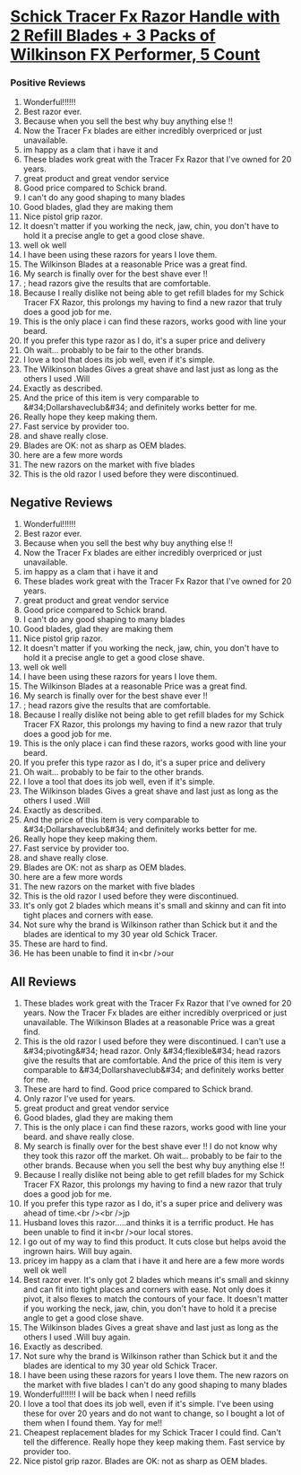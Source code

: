 # [Schick Tracer Fx Razor Handle with 2 Refill Blades + 3 Packs of Wilkinson FX Performer, 5 Count](https://products.checkmycream.com/products/Schick-Tracer-Fx-Razor-Handle-with-2-Refill-Blades-+-3-Packs-of-Wilkinson-FX-Performer-5-Count.html)

### Positive Reviews

<ol>
      <li>Wonderful!!!!!!</li>
      <li>Best razor ever.</li>
      <li>Because when you sell the best  why buy anything else !!</li>
      <li>Now the Tracer Fx blades are either incredibly overpriced or just unavailable.  </li>
      <li>im happy as a clam that i have it and</li>
      <li>These blades work great with the Tracer Fx Razor that I&#x27;ve owned for 20 years.  </li>
      <li>great product and great vendor service</li>
      <li>Good price compared to Schick brand.</li>
      <li>I can&#x27;t do any good shaping to many blades</li>
      <li>Good blades, glad they are making them</li>
      <li>Nice pistol grip razor.</li>
      <li>It doesn&#x27;t matter if you working the neck, jaw, chin, you don&#x27;t have to hold it a precise angle to get a good close shave.</li>
      <li>well ok  well</li>
      <li>I have been using these razors for years I love them.  </li>
      <li>The Wilkinson Blades at a reasonable Price was a great find.</li>
      <li>My search is finally over for the best shave ever !!</li>
      <li>; head razors give the results that are comfortable.</li>
      <li>Because I really dislike not being able to get refill blades for my Schick Tracer FX Razor, this prolongs my having to find a new razor that truly does a good job for me.</li>
      <li>This is the only place i can find these razors, works good with line your beard.</li>
      <li>If you prefer this type razor as I do, it&#x27;s a super price and delivery</li>
      <li>Oh wait... probably to be fair to the other brands.</li>
      <li>I love a tool that does its job well, even if it&#x27;s simple.</li>
      <li>The Wilkinson blades Gives a great shave and last just as long as the others I used .Will</li>
      <li>Exactly as described.</li>
      <li>And the price of this item is very comparable to &amp;#34;Dollarshaveclub&amp;#34; and definitely works better for me.</li>
      <li>Really hope they keep making them.</li>
      <li>Fast service by provider too.</li>
      <li>and shave really close.</li>
      <li>Blades are OK: not as sharp as OEM blades.</li>
      <li>here are a few more words</li>
      <li>The new razors on the market with five blades</li>
      <li>This is the old razor I used before they were discontinued.</li>
</ol>


<h2>Negative Reviews</h2>
<ol>
<li> Wonderful!!!!!!</li>
<li> Best razor ever.</li>
<li> Because when you sell the best  why buy anything else !!</li>
<li> Now the Tracer Fx blades are either incredibly overpriced or just unavailable.  </li>
<li> im happy as a clam that i have it and</li>
<li> These blades work great with the Tracer Fx Razor that I&#x27;ve owned for 20 years.  </li>
<li> great product and great vendor service</li>
<li> Good price compared to Schick brand.</li>
<li> I can&#x27;t do any good shaping to many blades</li>
<li> Good blades, glad they are making them</li>
<li> Nice pistol grip razor.</li>
<li> It doesn&#x27;t matter if you working the neck, jaw, chin, you don&#x27;t have to hold it a precise angle to get a good close shave.</li>
<li> well ok  well</li>
<li> I have been using these razors for years I love them.  </li>
<li> The Wilkinson Blades at a reasonable Price was a great find.</li>
<li> My search is finally over for the best shave ever !!</li>
<li> ; head razors give the results that are comfortable.</li>
<li> Because I really dislike not being able to get refill blades for my Schick Tracer FX Razor, this prolongs my having to find a new razor that truly does a good job for me.</li>
<li> This is the only place i can find these razors, works good with line your beard.</li>
<li> If you prefer this type razor as I do, it&#x27;s a super price and delivery</li>
<li> Oh wait... probably to be fair to the other brands.</li>
<li> I love a tool that does its job well, even if it&#x27;s simple.</li>
<li> The Wilkinson blades Gives a great shave and last just as long as the others I used .Will</li>
<li> Exactly as described.</li>
<li> And the price of this item is very comparable to &amp;#34;Dollarshaveclub&amp;#34; and definitely works better for me.</li>
<li> Really hope they keep making them.</li>
<li> Fast service by provider too.</li>
<li> and shave really close.</li>
<li> Blades are OK: not as sharp as OEM blades.</li>
<li> here are a few more words</li>
<li> The new razors on the market with five blades</li>
<li> This is the old razor I used before they were discontinued.</li>
<li> It&#x27;s only got 2 blades which means it&#x27;s small and skinny and can fit into tight places and corners with ease.</li>
<li> Not sure why the brand is Wilkinson rather than Schick but it and the blades are identical to my 30 year old Schick Tracer.</li>
<li> These are hard to find.  </li>
<li> He has been unable to find it in&lt;br /&gt;our</li>
</ol>

<h2>All Reviews</h2>

<ol>
    <li> These blades work great with the Tracer Fx Razor that I&#x27;ve owned for 20 years.  Now the Tracer Fx blades are either incredibly overpriced or just unavailable.  The Wilkinson Blades at a reasonable Price was a great find.</li>
    <li> This is the old razor I used before they were discontinued. I can&#x27;t use a &amp;#34;pivoting&amp;#34; head razor. Only &amp;#34;flexible&amp;#34; head razors give the results that are comfortable. And the price of this item is very comparable to &amp;#34;Dollarshaveclub&amp;#34; and definitely works better for me.</li>
    <li> These are hard to find.  Good price compared to Schick brand.</li>
    <li> Only razor I&#x27;ve used for years.</li>
    <li> great product and great vendor service</li>
    <li> Good blades, glad they are making them</li>
    <li> This is the only place i can find these razors, works good with line your beard. and shave really close.</li>
    <li> My search is finally over for the best shave ever !! I do not know why they took this razor off the market. Oh wait... probably to be fair to the other brands. Because when you sell the best  why buy anything else !!</li>
    <li> Because I really dislike not being able to get refill blades for my Schick Tracer FX Razor, this prolongs my having to find a new razor that truly does a good job for me.</li>
    <li> If you prefer this type razor as I do, it&#x27;s a super price and delivery was ahead of time.&lt;br /&gt;&lt;br /&gt;jp</li>
    <li> Husband loves this razor.....and thinks it is a terrific product. He has been unable to find it in&lt;br /&gt;our local stores.</li>
    <li> I go out of my way to find this product.  It cuts close but helps avoid the ingrown hairs. Will buy again.</li>
    <li> pricey  im happy as a clam that i have it and here are a few more words well ok  well</li>
    <li> Best razor ever. It&#x27;s only got 2 blades which means it&#x27;s small and skinny and can fit into tight places and corners with ease. Not only does it pivot, it also flexes to match the contours of your face. It doesn&#x27;t matter if you working the neck, jaw, chin, you don&#x27;t have to hold it a precise angle to get a good close shave.</li>
    <li> The Wilkinson blades Gives a great shave and last just as long as the others I used .Will buy again.</li>
    <li> Exactly as described.</li>
    <li> Not sure why the brand is Wilkinson rather than Schick but it and the blades are identical to my 30 year old Schick Tracer.</li>
    <li> I have been using these razors for years I love them.  The new razors on the market with five blades I can&#x27;t do any good shaping to many blades</li>
    <li> Wonderful!!!!!! I will be back when I need refills</li>
    <li> I love a tool that does its job well, even if it&#x27;s simple. I&#x27;ve been using these for over 20 years and do not want to change, so I bought a lot of them when I found them. Yay for me!!</li>
    <li> Cheapest replacement blades for my Schick Tracer I could find.  Can&#x27;t tell the difference.  Really hope they keep making them. Fast service by provider too.</li>
    <li> Nice pistol grip razor. Blades are OK: not as sharp as OEM blades.</li>
</ol>




